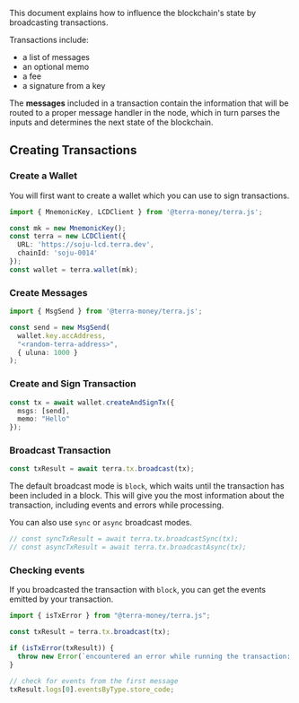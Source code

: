 This document explains how to influence the blockchain's state by broadcasting transactions.

Transactions include:

- a list of messages
- an optional memo
- a fee
- a signature from a key

The **messages** included in a transaction contain the information that will be routed to a proper message handler in the node, which in turn parses the inputs and determines the next state of the blockchain.

## Creating Transactions

### Create a Wallet

You will first want to create a wallet which you can use to sign transactions.

```ts
import { MnemonicKey, LCDClient } from '@terra-money/terra.js';

const mk = new MnemonicKey();
const terra = new LCDClient({
  URL: 'https://soju-lcd.terra.dev',
  chainId: 'soju-0014'
});
const wallet = terra.wallet(mk);
```

### Create Messages

```ts
import { MsgSend } from '@terra-money/terra.js';

const send = new MsgSend(
  wallet.key.accAddress,
  "<random-terra-address>",
  { uluna: 1000 }
);
```

### Create and Sign Transaction

```ts
const tx = await wallet.createAndSignTx({
  msgs: [send],
  memo: "Hello"
});
```

### Broadcast Transaction

```ts
const txResult = await terra.tx.broadcast(tx);
```
The default broadcast mode is `block`, which waits until the transaction has been included in a block. This will give you the most information about the transaction, including events and errors while processing.

You can also use `sync` or `async` broadcast modes.

```ts
// const syncTxResult = await terra.tx.broadcastSync(tx);
// const asyncTxResult = await terra.tx.broadcastAsync(tx);
```

### Checking events

If you broadcasted the transaction with `block`, you can get the events emitted by your transaction.

```ts
import { isTxError } from "@terra-money/terra.js";

const txResult = terra.tx.broadcast(tx);

if (isTxError(txResult)) {
  throw new Error(`encountered an error while running the transaction: ${txResult.code} ${txResult.codespace}`);
}

// check for events from the first message
txResult.logs[0].eventsByType.store_code;
```
